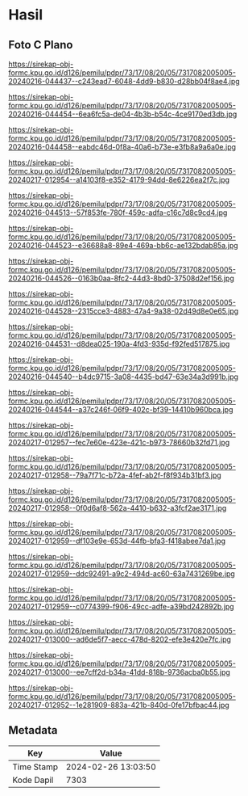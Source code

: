 # Hasil

## Foto C Plano

https://sirekap-obj-formc.kpu.go.id/d126/pemilu/pdpr/73/17/08/20/05/7317082005005-20240216-044437--c243ead7-6048-4dd9-b830-d28bb04f8ae4.jpg

https://sirekap-obj-formc.kpu.go.id/d126/pemilu/pdpr/73/17/08/20/05/7317082005005-20240216-044454--6ea6fc5a-de04-4b3b-b54c-4ce9170ed3db.jpg

https://sirekap-obj-formc.kpu.go.id/d126/pemilu/pdpr/73/17/08/20/05/7317082005005-20240216-044458--eabdc46d-0f8a-40a6-b73e-e3fb8a9a6a0e.jpg

https://sirekap-obj-formc.kpu.go.id/d126/pemilu/pdpr/73/17/08/20/05/7317082005005-20240217-012954--a14103f8-e352-4179-94dd-8e6226ea2f7c.jpg

https://sirekap-obj-formc.kpu.go.id/d126/pemilu/pdpr/73/17/08/20/05/7317082005005-20240216-044513--57f853fe-780f-459c-adfa-c16c7d8c9cd4.jpg

https://sirekap-obj-formc.kpu.go.id/d126/pemilu/pdpr/73/17/08/20/05/7317082005005-20240216-044523--e36688a8-89e4-469a-bb6c-ae132bdab85a.jpg

https://sirekap-obj-formc.kpu.go.id/d126/pemilu/pdpr/73/17/08/20/05/7317082005005-20240216-044526--0163b0aa-8fc2-44d3-8bd0-37508d2ef156.jpg

https://sirekap-obj-formc.kpu.go.id/d126/pemilu/pdpr/73/17/08/20/05/7317082005005-20240216-044528--2315cce3-4883-47a4-9a38-02d49d8e0e65.jpg

https://sirekap-obj-formc.kpu.go.id/d126/pemilu/pdpr/73/17/08/20/05/7317082005005-20240216-044531--d8dea025-190a-4fd3-935d-f92fed517875.jpg

https://sirekap-obj-formc.kpu.go.id/d126/pemilu/pdpr/73/17/08/20/05/7317082005005-20240216-044540--b4dc9715-3a08-4435-bd47-63e34a3d991b.jpg

https://sirekap-obj-formc.kpu.go.id/d126/pemilu/pdpr/73/17/08/20/05/7317082005005-20240216-044544--a37c246f-06f9-402c-bf39-14410b960bca.jpg

https://sirekap-obj-formc.kpu.go.id/d126/pemilu/pdpr/73/17/08/20/05/7317082005005-20240217-012957--fec7e60e-423e-421c-b973-78660b32fd71.jpg

https://sirekap-obj-formc.kpu.go.id/d126/pemilu/pdpr/73/17/08/20/05/7317082005005-20240217-012958--79a7f71c-b72a-4fef-ab2f-f8f934b31bf3.jpg

https://sirekap-obj-formc.kpu.go.id/d126/pemilu/pdpr/73/17/08/20/05/7317082005005-20240217-012958--0f0d6af8-562a-4410-b632-a3fcf2ae3171.jpg

https://sirekap-obj-formc.kpu.go.id/d126/pemilu/pdpr/73/17/08/20/05/7317082005005-20240217-012959--df103e9e-653d-44fb-bfa3-f418abee7da1.jpg

https://sirekap-obj-formc.kpu.go.id/d126/pemilu/pdpr/73/17/08/20/05/7317082005005-20240217-012959--ddc92491-a9c2-494d-ac60-63a7431269be.jpg

https://sirekap-obj-formc.kpu.go.id/d126/pemilu/pdpr/73/17/08/20/05/7317082005005-20240217-012959--c0774399-f906-49cc-adfe-a39bd242892b.jpg

https://sirekap-obj-formc.kpu.go.id/d126/pemilu/pdpr/73/17/08/20/05/7317082005005-20240217-013000--ad6de5f7-aecc-478d-8202-efe3e420e7fc.jpg

https://sirekap-obj-formc.kpu.go.id/d126/pemilu/pdpr/73/17/08/20/05/7317082005005-20240217-013000--ee7cff2d-b34a-41dd-818b-9736acba0b55.jpg

https://sirekap-obj-formc.kpu.go.id/d126/pemilu/pdpr/73/17/08/20/05/7317082005005-20240217-012952--1e281909-883a-421b-840d-0fe17bfbac44.jpg


## Metadata

| Key        | Value               |
| ---------- | ------------------- |
| Time Stamp | 2024-02-26 13:03:50 |
| Kode Dapil | 7303                |



